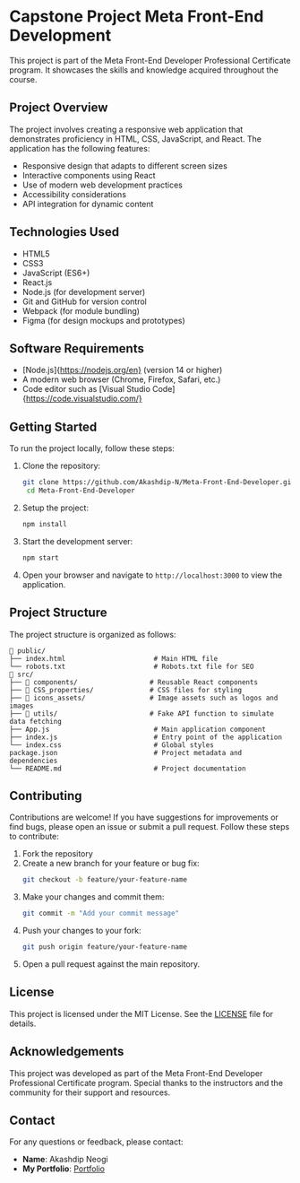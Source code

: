# Capstone Project Meta Front-End Development
This project is part of the Meta Front-End Developer Professional Certificate program. It showcases the skills and knowledge acquired throughout the course.

## Project Overview
The project involves creating a responsive web application that demonstrates proficiency in HTML, CSS, JavaScript, and React. The application has the following features:
- Responsive design that adapts to different screen sizes
- Interactive components using React
- Use of modern web development practices
- Accessibility considerations
- API integration for dynamic content

## Technologies Used
- HTML5
- CSS3
- JavaScript (ES6+)
- React.js
- Node.js (for development server)
- Git and GitHub for version control
- Webpack (for module bundling)
- Figma (for design mockups and prototypes)

## Software Requirements
- [Node.js]{https://nodejs.org/en} (version 14 or higher)
- A modern web browser (Chrome, Firefox, Safari, etc.)
- Code editor such as [Visual Studio Code]{https://code.visualstudio.com/}

## Getting Started
To run the project locally, follow these steps:
1. Clone the repository:
   ```bash
   git clone https://github.com/Akashdip-N/Meta-Front-End-Developer.git
    cd Meta-Front-End-Developer
    ```
2. Setup the project:
    ```bash
    npm install
    ```

3. Start the development server:
    ```bash
    npm start
    ```
4. Open your browser and navigate to `http://localhost:3000` to view the application.

## Project Structure
The project structure is organized as follows:
```
📂 public/
├── index.html                      # Main HTML file
└── robots.txt                      # Robots.txt file for SEO
📂 src/
├── 📂 components/                  # Reusable React components
├── 📂 CSS_properties/              # CSS files for styling
├── 📂 icons_assets/                # Image assets such as logos and images
├── 📂 utils/                       # Fake API function to simulate data fetching
├── App.js                          # Main application component
├── index.js                        # Entry point of the application
└── index.css                       # Global styles
package.json                        # Project metadata and dependencies
└── README.md                       # Project documentation
```

## Contributing
Contributions are welcome! If you have suggestions for improvements or find bugs, please open an issue or submit a pull request. Follow these steps to contribute:
1. Fork the repository
2. Create a new branch for your feature or bug fix:
   ```bash
   git checkout -b feature/your-feature-name
   ```
3. Make your changes and commit them:
   ```bash
   git commit -m "Add your commit message"
   ```
4. Push your changes to your fork:
   ```bash
   git push origin feature/your-feature-name
   ```
5. Open a pull request against the main repository.

## License
This project is licensed under the MIT License. See the [LICENSE](LICENSE) file for details.

## Acknowledgements
This project was developed as part of the Meta Front-End Developer Professional Certificate program. Special thanks to the instructors and the community for their support and resources.

## Contact
For any questions or feedback, please contact:
- **Name**: Akashdip Neogi
- **My Portfolio**: [Portfolio](https://akashdip-n.github.io/)